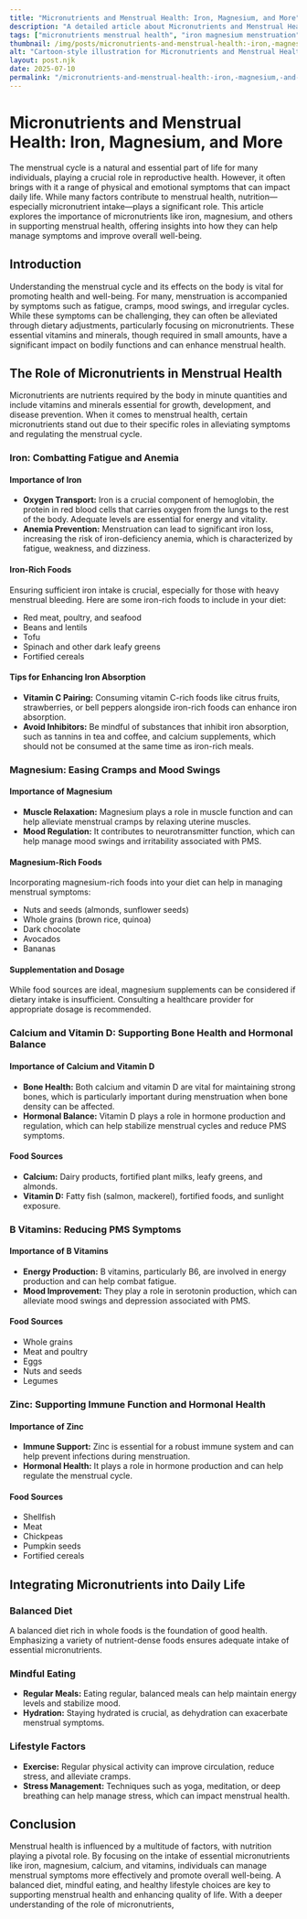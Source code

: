 ```yaml
---
title: "Micronutrients and Menstrual Health: Iron, Magnesium, and More"
description: "A detailed article about Micronutrients and Menstrual Health: Iron, Magnesium, and More."
tags: ["micronutrients menstrual health", "iron magnesium menstruation", "micronutrients for menstrual cycle", "menstrual health supplements", "nutrients for menstrual health"]
thumbnail: /img/posts/micronutrients-and-menstrual-health:-iron,-magnesium,-and-more.webp
alt: "Cartoon-style illustration for Micronutrients and Menstrual Health: Iron, Magnesium, and More"
layout: post.njk
date: 2025-07-10
permalink: "/micronutrients-and-menstrual-health:-iron,-magnesium,-and-more/"
---
```


# Micronutrients and Menstrual Health: Iron, Magnesium, and More

The menstrual cycle is a natural and essential part of life for many individuals, playing a crucial role in reproductive health. However, it often brings with it a range of physical and emotional symptoms that can impact daily life. While many factors contribute to menstrual health, nutrition—especially micronutrient intake—plays a significant role. This article explores the importance of micronutrients like iron, magnesium, and others in supporting menstrual health, offering insights into how they can help manage symptoms and improve overall well-being.

## Introduction

Understanding the menstrual cycle and its effects on the body is vital for promoting health and well-being. For many, menstruation is accompanied by symptoms such as fatigue, cramps, mood swings, and irregular cycles. While these symptoms can be challenging, they can often be alleviated through dietary adjustments, particularly focusing on micronutrients. These essential vitamins and minerals, though required in small amounts, have a significant impact on bodily functions and can enhance menstrual health.

## The Role of Micronutrients in Menstrual Health

Micronutrients are nutrients required by the body in minute quantities and include vitamins and minerals essential for growth, development, and disease prevention. When it comes to menstrual health, certain micronutrients stand out due to their specific roles in alleviating symptoms and regulating the menstrual cycle.

### Iron: Combatting Fatigue and Anemia

#### Importance of Iron

- **Oxygen Transport:** Iron is a crucial component of hemoglobin, the protein in red blood cells that carries oxygen from the lungs to the rest of the body. Adequate levels are essential for energy and vitality.
- **Anemia Prevention:** Menstruation can lead to significant iron loss, increasing the risk of iron-deficiency anemia, which is characterized by fatigue, weakness, and dizziness.

#### Iron-Rich Foods

Ensuring sufficient iron intake is crucial, especially for those with heavy menstrual bleeding. Here are some iron-rich foods to include in your diet:
- Red meat, poultry, and seafood
- Beans and lentils
- Tofu
- Spinach and other dark leafy greens
- Fortified cereals

#### Tips for Enhancing Iron Absorption

- **Vitamin C Pairing:** Consuming vitamin C-rich foods like citrus fruits, strawberries, or bell peppers alongside iron-rich foods can enhance iron absorption.
- **Avoid Inhibitors:** Be mindful of substances that inhibit iron absorption, such as tannins in tea and coffee, and calcium supplements, which should not be consumed at the same time as iron-rich meals.

### Magnesium: Easing Cramps and Mood Swings

#### Importance of Magnesium

- **Muscle Relaxation:** Magnesium plays a role in muscle function and can help alleviate menstrual cramps by relaxing uterine muscles.
- **Mood Regulation:** It contributes to neurotransmitter function, which can help manage mood swings and irritability associated with PMS.

#### Magnesium-Rich Foods

Incorporating magnesium-rich foods into your diet can help in managing menstrual symptoms:
- Nuts and seeds (almonds, sunflower seeds)
- Whole grains (brown rice, quinoa)
- Dark chocolate
- Avocados
- Bananas

#### Supplementation and Dosage

While food sources are ideal, magnesium supplements can be considered if dietary intake is insufficient. Consulting a healthcare provider for appropriate dosage is recommended.

### Calcium and Vitamin D: Supporting Bone Health and Hormonal Balance

#### Importance of Calcium and Vitamin D

- **Bone Health:** Both calcium and vitamin D are vital for maintaining strong bones, which is particularly important during menstruation when bone density can be affected.
- **Hormonal Balance:** Vitamin D plays a role in hormone production and regulation, which can help stabilize menstrual cycles and reduce PMS symptoms.

#### Food Sources

- **Calcium:** Dairy products, fortified plant milks, leafy greens, and almonds.
- **Vitamin D:** Fatty fish (salmon, mackerel), fortified foods, and sunlight exposure.

### B Vitamins: Reducing PMS Symptoms

#### Importance of B Vitamins

- **Energy Production:** B vitamins, particularly B6, are involved in energy production and can help combat fatigue.
- **Mood Improvement:** They play a role in serotonin production, which can alleviate mood swings and depression associated with PMS.

#### Food Sources

- Whole grains
- Meat and poultry
- Eggs
- Nuts and seeds
- Legumes

### Zinc: Supporting Immune Function and Hormonal Health

#### Importance of Zinc

- **Immune Support:** Zinc is essential for a robust immune system and can help prevent infections during menstruation.
- **Hormonal Health:** It plays a role in hormone production and can help regulate the menstrual cycle.

#### Food Sources

- Shellfish
- Meat
- Chickpeas
- Pumpkin seeds
- Fortified cereals

## Integrating Micronutrients into Daily Life

### Balanced Diet

A balanced diet rich in whole foods is the foundation of good health. Emphasizing a variety of nutrient-dense foods ensures adequate intake of essential micronutrients.

### Mindful Eating

- **Regular Meals:** Eating regular, balanced meals can help maintain energy levels and stabilize mood.
- **Hydration:** Staying hydrated is crucial, as dehydration can exacerbate menstrual symptoms.

### Lifestyle Factors

- **Exercise:** Regular physical activity can improve circulation, reduce stress, and alleviate cramps.
- **Stress Management:** Techniques such as yoga, meditation, or deep breathing can help manage stress, which can impact menstrual health.

## Conclusion

Menstrual health is influenced by a multitude of factors, with nutrition playing a pivotal role. By focusing on the intake of essential micronutrients like iron, magnesium, calcium, and vitamins, individuals can manage menstrual symptoms more effectively and promote overall well-being. A balanced diet, mindful eating, and healthy lifestyle choices are key to supporting menstrual health and enhancing quality of life. With a deeper understanding of the role of micronutrients,